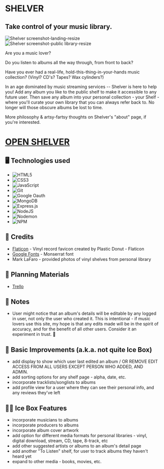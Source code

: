 # SHELVER
## Take control of your music library.

![Shelver screenshot-landing-resize](https://github.com/rbozek/shelver/assets/152832616/d4bfbc2c-0008-4edf-8473-1b82bbdeddd3)
![Shelver screenshot-public library-resize](https://github.com/rbozek/shelver/assets/152832616/9112fbc9-722c-4fc6-a7a4-4d7b19975a72)

Are you a music lover?

Do you listen to albums all the way through, from front to back?

Have you ever had a real-life, hold-this-thing-in-your-hands music collection? (Vinyl? CD's? Tapes? Wax cylinders?)

In an age dominated by music streaming services -- Shelver is here to help you! Add any album you like to the public shelf to make it accessible to any future user. Then save any album into your personal collection - your Shelf - where you'll curate your own library that you can always refer back to. No longer will those obscure albums be lost to time.

More philosophy & artsy-fartsy thoughts on Shelver's "about" page, if you're interested.

# [OPEN SHELVER](https://shelver.fly.dev)

## :desktop_computer:	Technologies used 

- ![HTML5](https://img.shields.io/badge/html5-%23E34F26.svg?style=for-the-badge&logo=html5&logoColor=white)
- ![CSS3](https://img.shields.io/badge/css3-%231572B6.svg?style=for-the-badge&logo=css3&logoColor=white)
- ![JavaScript](https://img.shields.io/badge/javascript-%23323330.svg?style=for-the-badge&logo=javascript&logoColor=%23F7DF1E)
- ![Git](https://img.shields.io/badge/git-%23F05033.svg?style=for-the-badge&logo=git&logoColor=white)
- ![Google Oauth](https://github.com/rbozek/shelver/assets/152832616/eaab49b3-f116-4c18-9432-1e41ba3b2196)
- ![MongoDB](https://img.shields.io/badge/MongoDB-%234ea94b.svg?style=for-the-badge&logo=mongodb&logoColor=white)
- ![Express.js](https://img.shields.io/badge/express.js-%23404d59.svg?style=for-the-badge&logo=express&logoColor=%2361DAFB)
- ![NodeJS](https://img.shields.io/badge/node.js-6DA55F?style=for-the-badge&logo=node.js&logoColor=white)
- ![Nodemon](https://img.shields.io/badge/NODEMON-%23323330.svg?style=for-the-badge&logo=nodemon&logoColor=%BBDEAD)
- ![NPM](https://img.shields.io/badge/NPM-%23CB3837.svg?style=for-the-badge&logo=npm&logoColor=white)

## :handshake:	Credits

- [Flaticon](https://www.flaticon.com/free-icons/lp) - Vinyl record favicon created by Plastic Donut - Flaticon</a>
- [Google Fonts](https://fonts.google.com/specimen/Montserrat) - Monserrat font
- Mark LaFaro - provided photos of vinyl shelves from personal library

## :brain:	Planning Materials
- [Trello](https://trello.com/b/YD3zrCfq/shelver)

## :memo:	Notes
- User might notice that an album's details will be editable by any logged in user, not only the user who created it. This is intentional - if music lovers use this site, my hope is that any edits made will be in the spirit of accuracy, and for the benefit of all other users. Consider it an experiment in trust. :slightly_smiling_face:	

## :wrench:	Basic Improvements (a.k.a. not quite Ice Box)

- add display to show which user last edited an album / OR REMOVE EDIT ACCESS FROM ALL USERS EXCEPT PERSON WHO ADDED, AND ADMIN.
- add sorting options for any shelf page - alpha, date, etc.
- incorporate tracklists/songlists to albums
- add profile view for a user where they can see their personal info, and any reviews they've left

## :ice_cube::boxing_glove: Ice Box Features 

- incorporate musicians to albums
- incorporate producers to albums
- incorporate album cover artwork
- add option for different media formats for personal libraries - vinyl, digital download, stream, CD, tape, 8-track, etc
- add other suggested artists or albums to an album's detail page
- add another "To Listen" shelf, for user to track albums they haven't heard yet
- expand to other media - books, movies, etc.